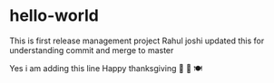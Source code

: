 # hello-world
This is first release management project
Rahul joshi updated this for understanding commit and merge to master



Yes i am adding this line
Happy thanksgiving 🍁 🦃 🍽 
